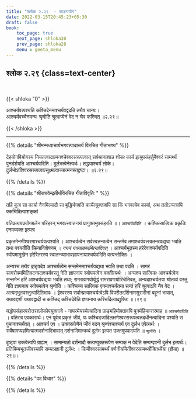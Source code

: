 ```yaml
---
title: "श्लोक २.२९  - साङ्ययोग"
date: 2022-03-15T20:45:23+05:30
draft: false
book:
    toc_page: true
    next_page: shloka30
    prev_page: shloka28
    menu : geeta_menu
---
```




## श्लोक २.२९ {class=text-center}

<br/>

{{< shloka  "0"  >}}

आश्चर्यवत्पश्यति कश्चिदेनमाश्चर्यवद्वदति तथैव चान्यः।   
आश्चर्यवच्चैनमन्यः श्रृणोति श्रुत्वाप्येनं वेद न चैव कश्चित्  ॥२.२९॥


{{< /shloka >}}

---


{{% details "श्रीमन्मध्वाचार्यभगवत्पादाचर्य विरचित  गीताभाष्य" %}}

देहयोगवियोगस्य नियतत्वादात्मनश्चेश्वरसरूपत्वात् सर्वथानाशान्न शोकः कार्य इत्युपसंहर्तुमैश्वरं सामर्थ्यं पुनर्दर्शयति आश्चर्यवदिति। दुर्लभत्वेनेत्यर्थः। तद्ध्याश्चर्यं लोके। दुर्लभोऽपीश्वरसरूपत्वात्सूक्ष्मत्वाच्चात्मनस्तद्द्रष्टा। ॥२.२९॥

{{% /details %}}



{{% details "श्रीराघवेन्द्रतीर्थविरचित गीताविवृतिः " %}}

तर्हि कुत्र सा कार्या नैनमित्यादौ सा बुद्धिर्भगवति कार्येत्युक्तावपि सा
किं भगवत्येव कार्या, अथ ततोऽन्यत्रापि क्कचिदित्याशङ्कां

वतिप्रत्ययप्रयोगबलेन  परिहरन्‌ भगवत्स्वातन्त्र्यं प्रागुक्तमुपसंहरति
॥। `आश्चर्यवदिति` । कश्चित्सात्विक प्रकृतिः एनमव्यक्त इत्यत्र

प्रकृतमेनमीश्वरमाश्चर्यवत्पश्यति । आश्चर्यत्वेन सर्वस्वतन्त्रत्वेन सन्तमेव
तमाश्चर्यवत्स्वतन्त्रवद्यथा भवति तथा पश्यतीति क्रियाविशेषणम्‌ । *गगनं
गगनाकारमित्यादिवत्‌* । आश्चर्यभूतस्य हरेरेवाश्चर्यवदिति स्वोपमामुखेन
हरेरितरस्य स्वातन्त्र्याभावज्ञापनायाश्चर्यवदिति वत्यन्तोक्तिः । 

अन्यश्च तथैव द्रष्टृवदेव आश्चर्यत्वेन सन्तमेनमाश्चर्यवद्यथा भवति तथा वदति । सागरं
सागरोपममितिवदन्यदाश्चर्यवस्तु नेति ज्ञापनाय स्वोपमत्वेन वक्तीत्यर्थः ।
अन्यश्च सात्विकः आश्चर्यत्वेन सन्तमेनं हरिं आश्चर्यवद्यया भवति तथा;
रामरावणयोर्युद्धं रामरावणयोरिचेतिवत्‌, अन्यदाश्चर्यतया श्रोतव्यं वस्तु
नेति ज्ञापनाय स्वोपमत्वेन श्रृणोति । कश्चिच्च सात्त्विक एनमाश्चर्यतया सन्तं
हरिं श्रुत्वाऽपि नैव वेद । अत्यद्भुतवस्तुत्वादितिभावः । ईश्वरस्य
सर्वान्प्रत्याश्चर्यत्वेऽपि विपरीतदर्शिनामसुरादीनां बहूनां भावात्‌,
यथावद्दर्शी यथावद्वादी च कश्चिद्‌ कश्चिदेवेति ज्ञापनाय कश्चिदित्याद्युक्तिः
॥।२९॥ 

यद्धोपसंहारपरोत्तरश्लोकोपयुक्तत्वे - नापरमेयस्येत्यादिना 
प्राङ्‌महिमोक्तावपि पुनर्महिमान्तरमाह ॥ `आश्चर्यवदिति` । वतिरत्र एवकारार्थः।
एनं पूर्वत्र प्रकृतं जीवं, यः कश्चिदजादिलक्षणेश्वरसरूपत्वतदधीनत्वादिना
पश्यति स पुमानाश्चर्यवत्‌ । आश्चर्य एव । उक्तरूपेणैनं जीवं वदन्‌ श्रृण्वंश्चाश्चर्य
एव दुर्लभ एवेत्यर्थः । सर्वेषामप्यहमित्यात्मदर्शनादिभावात्‌ दर्शनादिमान्कथं
दुर्लभ इत्यत उक्तमुपपादयति ॥ `श्रुत्वेति` । 

दृष्ट्वा उक्त्वेत्यपि ग्राह्यम्‌ । सामान्यतो दर्शनादौ सत्यप्युक्तरूपेण सम्यक्‌ न वेदेति सम्यग्ज्ञानी दुर्लभ इत्यर्थः। प्रतिबिम्बभूतजीवस्यापि सम्यञ्ज्ञानी दुर्लभ: । किमीश्वरसामर्थ्यं  वर्णनीयमितीश्वरसामर्थ्योक्तिर्ध्येया (ज्ञैया) ॥ २९॥।


{{% /details %}}



{{% details "पद विचार" %}}


{{% /details %}}
